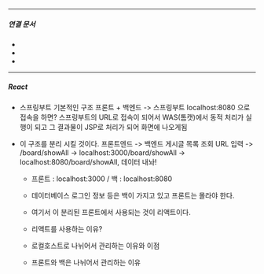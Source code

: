 

----
##### 연결 문서

- 
- 
- 
---

##### React

- 스프링부트 기본적인 구조
	프론트 + 백엔드 -> 스프링부트
	localhost:8080 으로 접속을 하면?
	스프링부트의 URL로 접속이 되어서
	WAS(톰캣)에서 동적 처리가 실행이 되고
	그 결과물이 JSP로 처리가 되어 화면에 나오게됨
	
- 이 구조를 분리 시킬 것이다.
	프론트엔드 -> 백엔드
	게시글 목록 조회 URL 입력
	-> /board/showAll
	-> localhost:3000/board/showAll
	-> localhost:8080/board/showAll, 데이터 내놔!
	
	- 프론트 : localhost:3000 / 백 : localhost:8080
	- 데이터베이스 로그인 정보 등은 백이 가지고 있고 프론트는 몰라야 한다.
	- 여기서 이 분리된 프론트에서 사용되는 것이 리액트이다.
	  
	- 리액트를 사용하는 이유?
	  
	- 로컬호스트로 나뉘어서 관리하는 이유와 이점
	  
	- 프론트와 백은 나뉘어서 관리하는 이유
	  

		  

		
	

